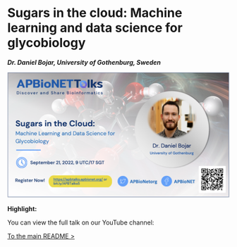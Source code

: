 # Sugars in the cloud: Machine learning and data science for glycobiology
***Dr. Daniel Bojar, University of Gothenburg, Sweden*** 

<img src="APBTalks5.png">

**Highlight:**


You can view the full talk on our YouTube channel: 

[To the main README >](https://github.com/APBioNet/APBioNetTalks)